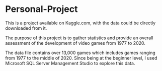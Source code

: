 # Personal-Project

This is a project available on Kaggle.com, with the data could be directly downloaded from it.

The purpose of this project is to gather statistics and provide an overall assessment of the development of video games from 1977 to 2020.

The data file contains over 13,000 games which includes games ranging from 1977 to the middle of 2020.
Since being at the beginner level, I used Microsoft SQL Server Management Studio to explore this data.


